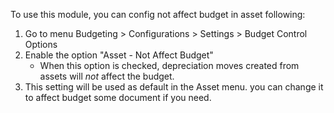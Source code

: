 To use this module, you can config not affect budget in asset following:

1. Go to menu Budgeting > Configurations > Settings > Budget Control Options
2. Enable the option "Asset - Not Affect Budget"
    - When this option is checked, depreciation moves created from assets will *not* affect the budget.
3. This setting will be used as default in the Asset menu. you can change it to affect budget some document if you need.
